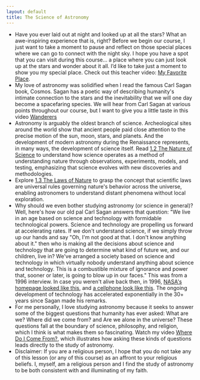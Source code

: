 ```yaml
---
layout: default
title: The Science of Astronomy
---
```


- Have you ever laid out at night and looked up at all the stars? What an awe-inspiring experience that is, right? Before we begin our course, I just want to take a moment to pause and reflect on those special places where we can go to connect with the night sky. I hope you have a spot that you can visit during this course… a place where you can just look up at the stars and wonder about it all. I’d like to take just a moment to show you my special place. Check out this teacher video: [My Favorite Place](https://www.youtube.com/watch?v=8IC8ohsuw_w).
- My love of astronomy was solidified when I read the famous Carl Sagan book, Cosmos. Sagan has a poetic way of describing humanity's intimate connection to the stars and the inevitability that we will one day become a spacefaring species. We will hear from Carl Sagan at various points throughout our course, but I want to give you a little taste in this video [Wanderers](https://youtu.be/YH3c1QZzRK4?si=xIPim-ZRBmsmhs2h)
- Astronomy is arguably the oldest branch of science. Archeological sites around the world show that ancient people paid close attention to the precise motion of the sun, moon, stars, and planets. And the development of modern astronomy during the Renaissance represents, in many ways, the development of science itself. Read [1.2 The Nature of Science](https://openstax.org/books/astronomy-2e/pages/1-2-the-nature-of-science) to understand how science operates as a method of understanding nature through observations, experiments, models, and testing, emphasizing that science evolves with new discoveries and methodologies.
- Explore [1.3 The Laws of Nature](https://openstax.org/books/astronomy-2e/pages/1-3-the-laws-of-nature) to grasp the concept that scientific laws are universal rules governing nature's behavior across the universe, enabling astronomers to understand distant phenomena without local exploration.
- Why should we even bother studying astronomy (or science in general)? Well, here's how our old pal Carl Sagan answers that question: "We live in an age based on science and technology with formidable technological powers. Science and technology are propelling us forward at accelerating rates. If we don't understand science, if we simply throw up our hands and say "Oh, I'm not good at that. I don't know anything about it." then who is making all the decisions about science and technology that are going to determine what kind of future we, and our children, live in? We've arranged a society based on science and technology in which virtually nobody understand anything about science and technology. This is a combustible mixture of ignorance and power that, sooner or later, is going to blow up in our faces." This was from a 1996 interview. In case you weren't alive back then, in 1996, [NASA's homepage looked like this](https://storage.googleapis.com/avh-lessons/nasa-1996.png), and [a cellphone look like this](https://storage.googleapis.com/avh-lessons/cellphone-1996.png). The ongoing development of technology has accelerated exponentially in the 30+ years since Sagan made his remarks.
- For me personally, I love studying astronomy because it seeks to answer some of the biggest questions that humanity has ever asked: What are we? Where did we come from? and Are we alone in the universe? These questions fall at the boundary of science, philosophy, and religion, which I think is what makes them so fascinating. Watch my video [Where Do I Come From?](https://www.youtube.com/watch?v=qEOF3-Tzq-A), which illustrates how asking these kinds of questions leads directly to the study of astronomy.
- Disclaimer: If you are a religious person, I hope that you do not take any of this lesson (or any of this course) as an affront to your religious beliefs. I, myself, am a religious person and I find the study of astronomy to be both consistent with and illuminating of my faith.
